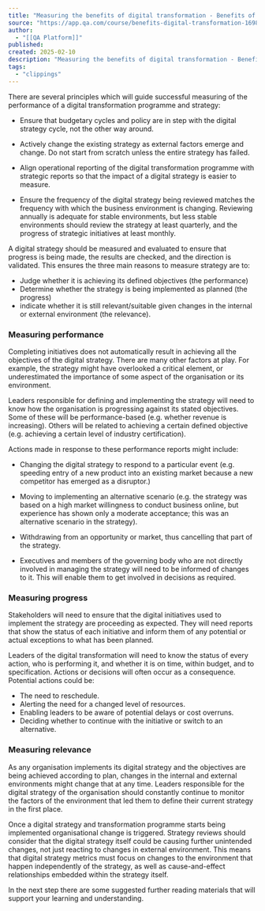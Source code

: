 ```yaml
---
title: "Measuring the benefits of digital transformation - Benefits of digital transformation Lesson | QA Platform"
source: "https://app.qa.com/course/benefits-digital-transformation-1698/measuring-benefits-digital-transformation/?context_id=13677&context_resource=lp"
author:
  - "[[QA Platform]]"
published:
created: 2025-02-10
description: "Measuring the benefits of digital transformation - Benefits of digital transformation lesson from QA Platform. Start learning today with our digital training solutions."
tags:
  - "clippings"
---
```

There are several principles which will guide successful measuring of the performance of a digital transformation programme and strategy: 

- Ensure that budgetary cycles and policy are in step with the digital strategy cycle, not the other way around.

- Actively change the existing strategy as external factors emerge and change. Do not start from scratch unless the entire strategy has failed.

- Align operational reporting of the digital transformation programme with strategic reports so that the impact of a digital strategy is easier to measure.

- Ensure the frequency of the digital strategy being reviewed matches the frequency with which the business environment is changing. Reviewing annually is adequate for stable environments, but less stable environments should review the strategy at least quarterly, and the progress of strategic initiatives at least monthly.

A digital strategy should be measured and evaluated to ensure that progress is being made, the results are checked, and the direction is validated. This ensures the three main reasons to measure strategy are to: 

- Judge whether it is achieving its defined objectives (the performance)
- Determine whether the strategy is being implemented as planned (the progress)
- indicate whether it is still relevant/suitable given changes in the internal or external environment (the relevance).

### **Measuring performance** 

Completing initiatives does not automatically result in achieving all the objectives of the digital strategy. There are many other factors at play. For example, the strategy might have overlooked a critical element, or underestimated the importance of some aspect of the organisation or its environment.  

Leaders responsible for defining and implementing the strategy will need to know how the organisation is progressing against its stated objectives. Some of these will be performance-based (e.g. whether revenue is increasing). Others will be related to achieving a certain defined objective (e.g. achieving a certain level of industry certification).  

Actions made in response to these performance reports might include: 

- Changing the digital strategy to respond to a particular event (e.g. speeding entry of a new product into an existing market because a new competitor has emerged as a disruptor.)

- Moving to implementing an alternative scenario (e.g. the strategy was based on a high market willingness to conduct business online, but experience has shown only a moderate acceptance; this was an alternative scenario in the strategy).

- Withdrawing from an opportunity or market, thus cancelling that part of the strategy.

- Executives and members of the governing body who are not directly involved in managing the strategy will need to be informed of changes to it. This will enable them to get involved in decisions as required.

### **Measuring progress** 

Stakeholders will need to ensure that the digital initiatives used to implement the strategy are proceeding as expected. They will need reports that show the status of each initiative and inform them of any potential or actual exceptions to what has been planned. 

Leaders of the digital transformation will need to know the status of every action, who is performing it, and whether it is on time, within budget, and to specification. Actions or decisions will often occur as a consequence. Potential actions could be: 

- The need to reschedule.
- Alerting the need for a changed level of resources.
- Enabling leaders to be aware of potential delays or cost overruns.
- Deciding whether to continue with the initiative or switch to an alternative.

### **Measuring relevance** 

As any organisation implements its digital strategy and the objectives are being achieved according to plan, changes in the internal and external environments might change that at any time. Leaders responsible for the digital strategy of the organisation should constantly continue to monitor the factors of the environment that led them to define their current strategy in the first place. 

Once a digital strategy and transformation programme starts being implemented organisational change is triggered. Strategy reviews should consider that the digital strategy itself could be causing further unintended changes, not just reacting to changes in external environment. This means that digital strategy metrics must focus on changes to the environment that happen independently of the strategy, as well as cause-and-effect relationships embedded within the strategy itself. 

In the next step there are some suggested further reading materials that will support your learning and understanding.